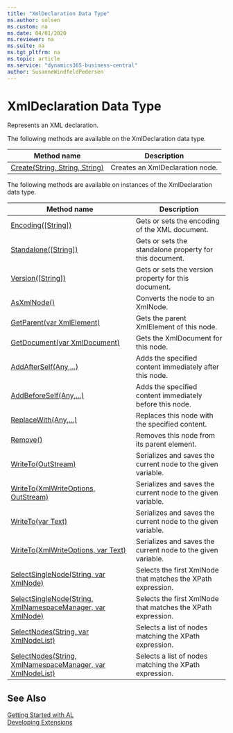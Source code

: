 ```yaml
---
title: "XmlDeclaration Data Type"
ms.author: solsen
ms.custom: na
ms.date: 04/01/2020
ms.reviewer: na
ms.suite: na
ms.tgt_pltfrm: na
ms.topic: article
ms.service: "dynamics365-business-central"
author: SusanneWindfeldPedersen
---
```

[//]: # (START>DO_NOT_EDIT)
[//]: # (IMPORTANT:Do not edit any of the content between here and the END>DO_NOT_EDIT.)
[//]: # (Any modifications should be made in the .xml files in the ModernDev repo.)
# XmlDeclaration Data Type
Represents an XML declaration.


The following methods are available on the XmlDeclaration data type.


|Method name|Description|
|-----------|-----------|
|[Create(String, String, String)](xmldeclaration-create-method.md)|Creates an XmlDeclaration node.|

The following methods are available on instances of the XmlDeclaration data type.

|Method name|Description|
|-----------|-----------|
|[Encoding([String])](xmldeclaration-encoding-method.md)|Gets or sets the encoding of the XML document.|
|[Standalone([String])](xmldeclaration-standalone-method.md)|Gets or sets the standalone property for this document.|
|[Version([String])](xmldeclaration-version-method.md)|Gets or sets the version property for this document.|
|[AsXmlNode()](xmldeclaration-asxmlnode-method.md)|Converts the node to an XmlNode.|
|[GetParent(var XmlElement)](xmldeclaration-getparent-method.md)|Gets the parent XmlElement of this node.|
|[GetDocument(var XmlDocument)](xmldeclaration-getdocument-method.md)|Gets the XmlDocument for this node.|
|[AddAfterSelf(Any,...)](xmldeclaration-addafterself-method.md)|Adds the specified content immediately after this node.|
|[AddBeforeSelf(Any,...)](xmldeclaration-addbeforeself-method.md)|Adds the specified content immediately before this node.|
|[ReplaceWith(Any,...)](xmldeclaration-replacewith-method.md)|Replaces this node with the specified content.|
|[Remove()](xmldeclaration-remove-method.md)|Removes this node from its parent element.|
|[WriteTo(OutStream)](xmldeclaration-writeto-outstream-method.md)|Serializes and saves the current node to the given variable.|
|[WriteTo(XmlWriteOptions, OutStream)](xmldeclaration-writeto-xmlwriteoptions-outstream-method.md)|Serializes and saves the current node to the given variable.|
|[WriteTo(var Text)](xmldeclaration-writeto-text-method.md)|Serializes and saves the current node to the given variable.|
|[WriteTo(XmlWriteOptions, var Text)](xmldeclaration-writeto-xmlwriteoptions-text-method.md)|Serializes and saves the current node to the given variable.|
|[SelectSingleNode(String, var XmlNode)](xmldeclaration-selectsinglenode-string-xmlnode-method.md)|Selects the first XmlNode that matches the XPath expression.|
|[SelectSingleNode(String, XmlNamespaceManager, var XmlNode)](xmldeclaration-selectsinglenode-string-xmlnamespacemanager-xmlnode-method.md)|Selects the first XmlNode that matches the XPath expression.|
|[SelectNodes(String, var XmlNodeList)](xmldeclaration-selectnodes-string-xmlnodelist-method.md)|Selects a list of nodes matching the XPath expression.|
|[SelectNodes(String, XmlNamespaceManager, var XmlNodeList)](xmldeclaration-selectnodes-string-xmlnamespacemanager-xmlnodelist-method.md)|Selects a list of nodes matching the XPath expression.|

[//]: # (IMPORTANT: END>DO_NOT_EDIT)
## See Also
[Getting Started with AL](../../devenv-get-started.md)  
[Developing Extensions](../../devenv-dev-overview.md)  